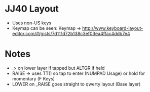 # JJ40 Layout

- Uses non-US keys
- Keymap can be seen: Keymap -> http://www.keyboard-layout-editor.com/#/gists/7d111d72b138c3ef03ea4ffac4ddb7e4

# Notes

- .> on lower layer if tapped but ALTGR if held
- RAISE -> uses TT() so tap to enter (NUMPAD Usage) or hold for momentary (F Keys)
- LOWER on _RAISE goes straight to qwerty layout (Base layer)
